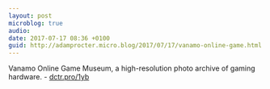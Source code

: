 ```yaml
---
layout: post
microblog: true
audio: 
date: 2017-07-17 08:36 +0100
guid: http://adamprocter.micro.blog/2017/07/17/vanamo-online-game.html
---
```

Vanamo Online Game Museum, a high-resolution photo archive of gaming hardware. - [dctr.pro/1yb](http://dctr.pro/1yb) 
